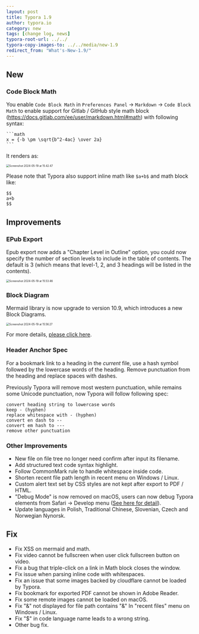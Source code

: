 ```yaml
---
layout: post
title: Typora 1.9
author: typora.io
category: new
tags: [change log, news]
typora-root-url: ../../
typora-copy-images-to: ../../media/new-1.9
redirect_from: "What's-New-1.9/"
---
```


## New

### Code Block Math

You enable `Code Block Math` in `Preferences Panel` → `Markdown` → `Code Block Math` to enable support for Gitlab / GitHub style math block (<https://docs.gitlab.com/ee/user/markdown.html#math>) with following syntax:

~~~gfm
```math
x = {-b \pm \sqrt{b^2-4ac} \over 2a}
```
~~~

It renders as:

<img src="/media/new-1.9/Screenshot 2024-05-19 at 15.42.47.png" alt="Screenshot 2024-05-19 at 15.42.47" style="zoom:50%;" />

Please note that Typora also support inline math like `$a+b$` and math block like:

~~~gfm
$$
a+b
$$
~~~

## Improvements

### EPub Export

Epub export now adds a "Chapter Level in Outline" option, you could now specify the number of section levels to include in the table of contents. The default is 3 (which means that level-1, 2, and 3 headings will be listed in the contents).

<img src="/media/new-1.9/Screenshot 2024-05-19 at 15.53.46.png" alt="Screenshot 2024-05-19 at 15.53.46" style="zoom:50%;" />

### Block Diagram

Mermaid library is now upgrade to version 10.9, which introduces a new Block Diagrams.

<img src="/media/new-1.9/Screenshot 2024-05-19 at 15.56.27.png" alt="Screenshot 2024-05-19 at 15.56.27" style="zoom:50%;" />

For more details, [please click here](https://mermaid.js.org/syntax/block.html).

### Header Anchor Spec

For a bookmark link to a heading in the *current* file, use a hash symbol followed by the lowercase words of the heading. Remove punctuation from the heading and replace spaces with dashes. 

Previously Typora will remove most western punctuation, while remains some Unicode punctuation, now Typora will follow following spec:

```
convert heading string to lowercase words
keep - (hyphen)
replace whitespace with - (hyphen)
convert en dash to -- 
convert em hash to ---
remove other punctuation 
```

### Other Improvements

- New file on file tree no longer need confirm after input its filename.
- Add structured text code syntax highlight.
- Follow CommonMark rule to handle whitespace inside code.
- Shorten recent file path length in recent menu on Windows / Linux.
- Custom alert text set by CSS styles are not kept after export to PDF / HTML.
- "Debug Mode" is now removed on macOS, users can now debug Typora elements from Safari → Develop menu ([See here for detail](/Debug-Themes/)).
- Update languages in Polish, Traditional Chinese, Slovenian, Czech and Norwegian Nynorsk.

## Fix

- Fix XSS on mermaid and math.
- Fix video cannot be fullscreen when user click fullscreen button on video.
- Fix a bug that triple-click on a link in Math block closes the window.
- Fix issue when parsing inline code with whitespaces.
- Fix an issue that some images backed by cloudflare cannot be loaded by Typora.
- Fix bookmark for exported PDF cannot be shown in Adobe Reader.
- Fix some remote images cannot be loaded on macOS.
- Fix "&" not displayed for file path contains "&" In "recent files" menu on Windows / Linux.
- Fix "$" in code language name leads to a wrong string.
- Other bug fix.

